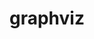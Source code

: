 ---
title: "graphviz"
layout: cache
categories: [package, develop]
meta: {"versions": ["12.1.0"], "compilers": ["apple-clang@=15.0.0", "gcc@=10.2.1", "gcc@=10.5.0", "gcc@=11.4.0", "gcc@=13.3.0", "gcc@=7.5.0"], "oss": ["centos7", "rhel8", "ubuntu18.04", "ubuntu22.04", "ventura"], "platforms": ["darwin", "linux"], "targets": ["aarch64", "x86_64_v3"], "stacks": ["developer-tools-aarch64-linux-gnu", "developer-tools-darwin", "developer-tools-manylinux2014", "developer-tools-x86_64_v3-linux-gnu", "hep", "radiuss", "root"], "num_specs": 28, "num_specs_by_stack": {"root": 28, "developer-tools-darwin": 1, "developer-tools-manylinux2014": 1, "developer-tools-x86_64_v3-linux-gnu": 8, "developer-tools-aarch64-linux-gnu": 8, "radiuss": 5, "hep": 5}}
spec_details: [{"hash": "2x4oxo3lwtcrqozkhcwrgzogjumzo262", "compiler": "apple-clang@=15.0.0", "versions": ["12.1.0"], "os": "ventura", "platform": "darwin", "target": "aarch64", "variants": ["build_system=autotools", "~doc", "~expat", "~ghostscript", "~gtkplus", "~gts", "~java", "~libgd", "~pangocairo", "~poppler", "~qt", "+quartz", "~x"], "stacks": ["root", "developer-tools-darwin"], "size": "-", "tarball": "https://binaries.spack.io/develop/build_cache/darwin-ventura-aarch64/apple-clang-15.0.0/graphviz-12.1.0/darwin-ventura-aarch64-apple-clang-15.0.0-graphviz-12.1.0-2x4oxo3lwtcrqozkhcwrgzogjumzo262.spack"}, {"hash": "5dxvz4idwx4srzy5vus5a4d7sktehnpx", "compiler": "gcc@=10.2.1", "versions": ["12.1.0"], "os": "centos7", "platform": "linux", "target": "x86_64_v3", "variants": ["build_system=autotools", "~doc", "~expat", "~ghostscript", "~gtkplus", "~gts", "~java", "~libgd", "~pangocairo", "~poppler", "~qt", "~quartz", "~x"], "stacks": ["root", "developer-tools-manylinux2014"], "size": "-", "tarball": "https://binaries.spack.io/develop/build_cache/linux-centos7-x86_64_v3/gcc-10.2.1/graphviz-12.1.0/linux-centos7-x86_64_v3-gcc-10.2.1-graphviz-12.1.0-5dxvz4idwx4srzy5vus5a4d7sktehnpx.spack"}, {"hash": "2zkssujcuhqa6wpd7cwahofpcu3riggy", "compiler": "gcc@=10.5.0", "versions": ["12.1.0"], "os": "centos7", "platform": "linux", "target": "x86_64_v3", "variants": ["build_system=autotools", "~doc", "~expat", "~ghostscript", "~gtkplus", "~gts", "~java", "~libgd", "~pangocairo", "~poppler", "~qt", "~quartz", "~x"], "stacks": ["root", "developer-tools-x86_64_v3-linux-gnu"], "size": "-", "tarball": "https://binaries.spack.io/develop/build_cache/linux-centos7-x86_64_v3/gcc-10.5.0/graphviz-12.1.0/linux-centos7-x86_64_v3-gcc-10.5.0-graphviz-12.1.0-2zkssujcuhqa6wpd7cwahofpcu3riggy.spack"}, {"hash": "husrsaxwghul2czrjg7ksl3rumjfib2y", "compiler": "gcc@=10.5.0", "versions": ["12.1.0"], "os": "centos7", "platform": "linux", "target": "x86_64_v3", "variants": ["build_system=autotools", "~doc", "~expat", "~ghostscript", "~gtkplus", "~gts", "~java", "~libgd", "~pangocairo", "~poppler", "~qt", "~quartz", "~x"], "stacks": ["root", "developer-tools-x86_64_v3-linux-gnu"], "size": "-", "tarball": "https://binaries.spack.io/develop/build_cache/linux-centos7-x86_64_v3/gcc-10.5.0/graphviz-12.1.0/linux-centos7-x86_64_v3-gcc-10.5.0-graphviz-12.1.0-husrsaxwghul2czrjg7ksl3rumjfib2y.spack"}, {"hash": "pdhqqrs75unldrnkcs7f6d3rfygt3kin", "compiler": "gcc@=10.5.0", "versions": ["12.1.0"], "os": "centos7", "platform": "linux", "target": "x86_64_v3", "variants": ["build_system=autotools", "~doc", "~expat", "~ghostscript", "~gtkplus", "~gts", "~java", "~libgd", "~pangocairo", "~poppler", "~qt", "~quartz", "~x"], "stacks": ["root", "developer-tools-x86_64_v3-linux-gnu"], "size": "-", "tarball": "https://binaries.spack.io/develop/build_cache/linux-centos7-x86_64_v3/gcc-10.5.0/graphviz-12.1.0/linux-centos7-x86_64_v3-gcc-10.5.0-graphviz-12.1.0-pdhqqrs75unldrnkcs7f6d3rfygt3kin.spack"}, {"hash": "rcx5akqgxax6tx3x7ghsub3zdxk3svbl", "compiler": "gcc@=10.5.0", "versions": ["12.1.0"], "os": "centos7", "platform": "linux", "target": "x86_64_v3", "variants": ["build_system=autotools", "~doc", "~expat", "~ghostscript", "~gtkplus", "~gts", "~java", "~libgd", "~pangocairo", "~poppler", "~qt", "~quartz", "~x"], "stacks": ["root", "developer-tools-x86_64_v3-linux-gnu"], "size": "-", "tarball": "https://binaries.spack.io/develop/build_cache/linux-centos7-x86_64_v3/gcc-10.5.0/graphviz-12.1.0/linux-centos7-x86_64_v3-gcc-10.5.0-graphviz-12.1.0-rcx5akqgxax6tx3x7ghsub3zdxk3svbl.spack"}, {"hash": "ujkjdpx3h53l7sh3egep7ymqgfp3wqsn", "compiler": "gcc@=10.5.0", "versions": ["12.1.0"], "os": "centos7", "platform": "linux", "target": "x86_64_v3", "variants": ["build_system=autotools", "~doc", "~expat", "~ghostscript", "~gtkplus", "~gts", "~java", "~libgd", "~pangocairo", "~poppler", "~qt", "~quartz", "~x"], "stacks": ["root", "developer-tools-x86_64_v3-linux-gnu"], "size": "-", "tarball": "https://binaries.spack.io/develop/build_cache/linux-centos7-x86_64_v3/gcc-10.5.0/graphviz-12.1.0/linux-centos7-x86_64_v3-gcc-10.5.0-graphviz-12.1.0-ujkjdpx3h53l7sh3egep7ymqgfp3wqsn.spack"}, {"hash": "x5a37hrxvklmirrhedlstubeooumiixv", "compiler": "gcc@=10.5.0", "versions": ["12.1.0"], "os": "centos7", "platform": "linux", "target": "x86_64_v3", "variants": ["build_system=autotools", "~doc", "~expat", "~ghostscript", "~gtkplus", "~gts", "~java", "~libgd", "~pangocairo", "~poppler", "~qt", "~quartz", "~x"], "stacks": ["root", "developer-tools-x86_64_v3-linux-gnu"], "size": "-", "tarball": "https://binaries.spack.io/develop/build_cache/linux-centos7-x86_64_v3/gcc-10.5.0/graphviz-12.1.0/linux-centos7-x86_64_v3-gcc-10.5.0-graphviz-12.1.0-x5a37hrxvklmirrhedlstubeooumiixv.spack"}, {"hash": "xez43twog5u3ur355ave2xfo4zz4iqou", "compiler": "gcc@=10.5.0", "versions": ["12.1.0"], "os": "centos7", "platform": "linux", "target": "x86_64_v3", "variants": ["build_system=autotools", "~doc", "~expat", "~ghostscript", "~gtkplus", "~gts", "~java", "~libgd", "~pangocairo", "~poppler", "~qt", "~quartz", "~x"], "stacks": ["root", "developer-tools-x86_64_v3-linux-gnu"], "size": "-", "tarball": "https://binaries.spack.io/develop/build_cache/linux-centos7-x86_64_v3/gcc-10.5.0/graphviz-12.1.0/linux-centos7-x86_64_v3-gcc-10.5.0-graphviz-12.1.0-xez43twog5u3ur355ave2xfo4zz4iqou.spack"}, {"hash": "xujemufq5godg473w4zgj6marnpc3bkd", "compiler": "gcc@=10.5.0", "versions": ["12.1.0"], "os": "centos7", "platform": "linux", "target": "x86_64_v3", "variants": ["build_system=autotools", "~doc", "~expat", "~ghostscript", "~gtkplus", "~gts", "~java", "~libgd", "~pangocairo", "~poppler", "~qt", "~quartz", "~x"], "stacks": ["root", "developer-tools-x86_64_v3-linux-gnu"], "size": "-", "tarball": "https://binaries.spack.io/develop/build_cache/linux-centos7-x86_64_v3/gcc-10.5.0/graphviz-12.1.0/linux-centos7-x86_64_v3-gcc-10.5.0-graphviz-12.1.0-xujemufq5godg473w4zgj6marnpc3bkd.spack"}, {"hash": "lq5h7icqaykkzj4wn2lt43q77dpeipd5", "compiler": "gcc@=13.3.0", "versions": ["12.1.0"], "os": "rhel8", "platform": "linux", "target": "aarch64", "variants": ["build_system=autotools", "~doc", "~expat", "~ghostscript", "~gtkplus", "~gts", "~java", "~libgd", "~pangocairo", "~poppler", "~qt", "~quartz", "~x"], "stacks": ["root", "developer-tools-aarch64-linux-gnu"], "size": "-", "tarball": "https://binaries.spack.io/develop/build_cache/linux-rhel8-aarch64/gcc-13.3.0/graphviz-12.1.0/linux-rhel8-aarch64-gcc-13.3.0-graphviz-12.1.0-lq5h7icqaykkzj4wn2lt43q77dpeipd5.spack"}, {"hash": "nicvs7c672jtc65tbfai4pkgm7fsb7f4", "compiler": "gcc@=13.3.0", "versions": ["12.1.0"], "os": "rhel8", "platform": "linux", "target": "aarch64", "variants": ["build_system=autotools", "~doc", "~expat", "~ghostscript", "~gtkplus", "~gts", "~java", "~libgd", "~pangocairo", "~poppler", "~qt", "~quartz", "~x"], "stacks": ["root", "developer-tools-aarch64-linux-gnu"], "size": "-", "tarball": "https://binaries.spack.io/develop/build_cache/linux-rhel8-aarch64/gcc-13.3.0/graphviz-12.1.0/linux-rhel8-aarch64-gcc-13.3.0-graphviz-12.1.0-nicvs7c672jtc65tbfai4pkgm7fsb7f4.spack"}, {"hash": "nojuaeseuuxw57fbeqblmstzex6s5cjy", "compiler": "gcc@=13.3.0", "versions": ["12.1.0"], "os": "rhel8", "platform": "linux", "target": "aarch64", "variants": ["build_system=autotools", "~doc", "~expat", "~ghostscript", "~gtkplus", "~gts", "~java", "~libgd", "~pangocairo", "~poppler", "~qt", "~quartz", "~x"], "stacks": ["root", "developer-tools-aarch64-linux-gnu"], "size": "-", "tarball": "https://binaries.spack.io/develop/build_cache/linux-rhel8-aarch64/gcc-13.3.0/graphviz-12.1.0/linux-rhel8-aarch64-gcc-13.3.0-graphviz-12.1.0-nojuaeseuuxw57fbeqblmstzex6s5cjy.spack"}, {"hash": "qjrfem54c46tqw7da3yydguxvonkdsvv", "compiler": "gcc@=13.3.0", "versions": ["12.1.0"], "os": "rhel8", "platform": "linux", "target": "aarch64", "variants": ["build_system=autotools", "~doc", "~expat", "~ghostscript", "~gtkplus", "~gts", "~java", "~libgd", "~pangocairo", "~poppler", "~qt", "~quartz", "~x"], "stacks": ["root", "developer-tools-aarch64-linux-gnu"], "size": "-", "tarball": "https://binaries.spack.io/develop/build_cache/linux-rhel8-aarch64/gcc-13.3.0/graphviz-12.1.0/linux-rhel8-aarch64-gcc-13.3.0-graphviz-12.1.0-qjrfem54c46tqw7da3yydguxvonkdsvv.spack"}, {"hash": "szehbg3i4bnzvxd2e4lv27cf4yq7lx53", "compiler": "gcc@=13.3.0", "versions": ["12.1.0"], "os": "rhel8", "platform": "linux", "target": "aarch64", "variants": ["build_system=autotools", "~doc", "~expat", "~ghostscript", "~gtkplus", "~gts", "~java", "~libgd", "~pangocairo", "~poppler", "~qt", "~quartz", "~x"], "stacks": ["root", "developer-tools-aarch64-linux-gnu"], "size": "-", "tarball": "https://binaries.spack.io/develop/build_cache/linux-rhel8-aarch64/gcc-13.3.0/graphviz-12.1.0/linux-rhel8-aarch64-gcc-13.3.0-graphviz-12.1.0-szehbg3i4bnzvxd2e4lv27cf4yq7lx53.spack"}, {"hash": "vcrfp4rrvwlbvy7e4r3hhfkaxhtdsnmh", "compiler": "gcc@=13.3.0", "versions": ["12.1.0"], "os": "rhel8", "platform": "linux", "target": "aarch64", "variants": ["build_system=autotools", "~doc", "~expat", "~ghostscript", "~gtkplus", "~gts", "~java", "~libgd", "~pangocairo", "~poppler", "~qt", "~quartz", "~x"], "stacks": ["root", "developer-tools-aarch64-linux-gnu"], "size": "-", "tarball": "https://binaries.spack.io/develop/build_cache/linux-rhel8-aarch64/gcc-13.3.0/graphviz-12.1.0/linux-rhel8-aarch64-gcc-13.3.0-graphviz-12.1.0-vcrfp4rrvwlbvy7e4r3hhfkaxhtdsnmh.spack"}, {"hash": "vrivh4c5dfu2h5asgpvfhh57suq6xbpn", "compiler": "gcc@=13.3.0", "versions": ["12.1.0"], "os": "rhel8", "platform": "linux", "target": "aarch64", "variants": ["build_system=autotools", "~doc", "~expat", "~ghostscript", "~gtkplus", "~gts", "~java", "~libgd", "~pangocairo", "~poppler", "~qt", "~quartz", "~x"], "stacks": ["root", "developer-tools-aarch64-linux-gnu"], "size": "-", "tarball": "https://binaries.spack.io/develop/build_cache/linux-rhel8-aarch64/gcc-13.3.0/graphviz-12.1.0/linux-rhel8-aarch64-gcc-13.3.0-graphviz-12.1.0-vrivh4c5dfu2h5asgpvfhh57suq6xbpn.spack"}, {"hash": "xymkigs2x5qntdbxcjth5g6lbdbnazj3", "compiler": "gcc@=13.3.0", "versions": ["12.1.0"], "os": "rhel8", "platform": "linux", "target": "aarch64", "variants": ["build_system=autotools", "~doc", "~expat", "~ghostscript", "~gtkplus", "~gts", "~java", "~libgd", "~pangocairo", "~poppler", "~qt", "~quartz", "~x"], "stacks": ["root", "developer-tools-aarch64-linux-gnu"], "size": "-", "tarball": "https://binaries.spack.io/develop/build_cache/linux-rhel8-aarch64/gcc-13.3.0/graphviz-12.1.0/linux-rhel8-aarch64-gcc-13.3.0-graphviz-12.1.0-xymkigs2x5qntdbxcjth5g6lbdbnazj3.spack"}, {"hash": "jeke47cd6hri6bc6e4fn4thewxj5ge7z", "compiler": "gcc@=7.5.0", "versions": ["12.1.0"], "os": "ubuntu18.04", "platform": "linux", "target": "x86_64_v3", "variants": ["build_system=autotools", "~doc", "~expat", "~ghostscript", "~gtkplus", "~gts", "~java", "~libgd", "~pangocairo", "~poppler", "~qt", "~quartz", "~x"], "stacks": ["root", "radiuss"], "size": "-", "tarball": "https://binaries.spack.io/develop/build_cache/linux-ubuntu18.04-x86_64_v3/gcc-7.5.0/graphviz-12.1.0/linux-ubuntu18.04-x86_64_v3-gcc-7.5.0-graphviz-12.1.0-jeke47cd6hri6bc6e4fn4thewxj5ge7z.spack"}, {"hash": "jqvmcyk47hvnydren3qli35tr5bye4m3", "compiler": "gcc@=7.5.0", "versions": ["12.1.0"], "os": "ubuntu18.04", "platform": "linux", "target": "x86_64_v3", "variants": ["build_system=autotools", "~doc", "~expat", "~ghostscript", "~gtkplus", "~gts", "~java", "~libgd", "~pangocairo", "~poppler", "~qt", "~quartz", "~x"], "stacks": ["root", "radiuss"], "size": "-", "tarball": "https://binaries.spack.io/develop/build_cache/linux-ubuntu18.04-x86_64_v3/gcc-7.5.0/graphviz-12.1.0/linux-ubuntu18.04-x86_64_v3-gcc-7.5.0-graphviz-12.1.0-jqvmcyk47hvnydren3qli35tr5bye4m3.spack"}, {"hash": "rhxyg7yezzqaek6slwb3dxwfbncjax3m", "compiler": "gcc@=7.5.0", "versions": ["12.1.0"], "os": "ubuntu18.04", "platform": "linux", "target": "x86_64_v3", "variants": ["build_system=autotools", "~doc", "~expat", "~ghostscript", "~gtkplus", "~gts", "~java", "~libgd", "~pangocairo", "~poppler", "~qt", "~quartz", "~x"], "stacks": ["root", "radiuss"], "size": "-", "tarball": "https://binaries.spack.io/develop/build_cache/linux-ubuntu18.04-x86_64_v3/gcc-7.5.0/graphviz-12.1.0/linux-ubuntu18.04-x86_64_v3-gcc-7.5.0-graphviz-12.1.0-rhxyg7yezzqaek6slwb3dxwfbncjax3m.spack"}, {"hash": "ri3im3bsse5yhmckbme2hsylk73jtu4x", "compiler": "gcc@=7.5.0", "versions": ["12.1.0"], "os": "ubuntu18.04", "platform": "linux", "target": "x86_64_v3", "variants": ["build_system=autotools", "~doc", "~expat", "~ghostscript", "~gtkplus", "~gts", "~java", "~libgd", "~pangocairo", "~poppler", "~qt", "~quartz", "~x"], "stacks": ["root", "radiuss"], "size": "-", "tarball": "https://binaries.spack.io/develop/build_cache/linux-ubuntu18.04-x86_64_v3/gcc-7.5.0/graphviz-12.1.0/linux-ubuntu18.04-x86_64_v3-gcc-7.5.0-graphviz-12.1.0-ri3im3bsse5yhmckbme2hsylk73jtu4x.spack"}, {"hash": "scjwvikeram3eyytezdtnwudpgutooep", "compiler": "gcc@=7.5.0", "versions": ["12.1.0"], "os": "ubuntu18.04", "platform": "linux", "target": "x86_64_v3", "variants": ["build_system=autotools", "~doc", "~expat", "~ghostscript", "~gtkplus", "~gts", "~java", "~libgd", "~pangocairo", "~poppler", "~qt", "~quartz", "~x"], "stacks": ["root", "radiuss"], "size": "-", "tarball": "https://binaries.spack.io/develop/build_cache/linux-ubuntu18.04-x86_64_v3/gcc-7.5.0/graphviz-12.1.0/linux-ubuntu18.04-x86_64_v3-gcc-7.5.0-graphviz-12.1.0-scjwvikeram3eyytezdtnwudpgutooep.spack"}, {"hash": "f34sjp7vl3hyrim7qgrnf5l3sfsh2vai", "compiler": "gcc@=11.4.0", "versions": ["12.1.0"], "os": "ubuntu22.04", "platform": "linux", "target": "x86_64_v3", "variants": ["build_system=autotools", "~doc", "~expat", "~ghostscript", "~gtkplus", "~gts", "~java", "~libgd", "~pangocairo", "~poppler", "~qt", "~quartz", "~x"], "stacks": ["root", "hep"], "size": "-", "tarball": "https://binaries.spack.io/develop/build_cache/linux-ubuntu22.04-x86_64_v3/gcc-11.4.0/graphviz-12.1.0/linux-ubuntu22.04-x86_64_v3-gcc-11.4.0-graphviz-12.1.0-f34sjp7vl3hyrim7qgrnf5l3sfsh2vai.spack"}, {"hash": "vclkvetua2vzrqrfr53lfxf7rxbhfpov", "compiler": "gcc@=11.4.0", "versions": ["12.1.0"], "os": "ubuntu22.04", "platform": "linux", "target": "x86_64_v3", "variants": ["build_system=autotools", "~doc", "~expat", "~ghostscript", "~gtkplus", "~gts", "~java", "~libgd", "~pangocairo", "~poppler", "~qt", "~quartz", "~x"], "stacks": ["root", "hep"], "size": "-", "tarball": "https://binaries.spack.io/develop/build_cache/linux-ubuntu22.04-x86_64_v3/gcc-11.4.0/graphviz-12.1.0/linux-ubuntu22.04-x86_64_v3-gcc-11.4.0-graphviz-12.1.0-vclkvetua2vzrqrfr53lfxf7rxbhfpov.spack"}, {"hash": "zsx4axlcfw4ujpgh23p6zv3w6glqne23", "compiler": "gcc@=11.4.0", "versions": ["12.1.0"], "os": "ubuntu22.04", "platform": "linux", "target": "x86_64_v3", "variants": ["build_system=autotools", "~doc", "~expat", "~ghostscript", "~gtkplus", "~gts", "~java", "~libgd", "~pangocairo", "~poppler", "~qt", "~quartz", "~x"], "stacks": ["root", "hep"], "size": "-", "tarball": "https://binaries.spack.io/develop/build_cache/linux-ubuntu22.04-x86_64_v3/gcc-11.4.0/graphviz-12.1.0/linux-ubuntu22.04-x86_64_v3-gcc-11.4.0-graphviz-12.1.0-zsx4axlcfw4ujpgh23p6zv3w6glqne23.spack"}, {"hash": "fon5fgaxmjmxyuodkmyqcbw5mb3oiexl", "compiler": "gcc@=11.4.0", "versions": ["12.1.0"], "os": "ubuntu22.04", "platform": "linux", "target": "x86_64_v3", "variants": ["build_system=autotools", "~doc", "~expat", "~ghostscript", "~gtkplus", "~gts", "~java", "~libgd", "~pangocairo", "~poppler", "~qt", "~quartz", "~x"], "stacks": ["root", "hep"], "size": "-", "tarball": "https://binaries.spack.io/develop/build_cache/linux-ubuntu22.04-x86_64_v3/gcc-11.4.0/graphviz-12.1.0/linux-ubuntu22.04-x86_64_v3-gcc-11.4.0-graphviz-12.1.0-fon5fgaxmjmxyuodkmyqcbw5mb3oiexl.spack"}, {"hash": "4ir6gtb2jumdbj54jmeqnmd2snllz36j", "compiler": "gcc@=11.4.0", "versions": ["12.1.0"], "os": "ubuntu22.04", "platform": "linux", "target": "x86_64_v3", "variants": ["build_system=autotools", "~doc", "~expat", "~ghostscript", "~gtkplus", "~gts", "~java", "~libgd", "~pangocairo", "~poppler", "~qt", "~quartz", "~x"], "stacks": ["root", "hep"], "size": "-", "tarball": "https://binaries.spack.io/develop/build_cache/linux-ubuntu22.04-x86_64_v3/gcc-11.4.0/graphviz-12.1.0/linux-ubuntu22.04-x86_64_v3-gcc-11.4.0-graphviz-12.1.0-4ir6gtb2jumdbj54jmeqnmd2snllz36j.spack"}]
---